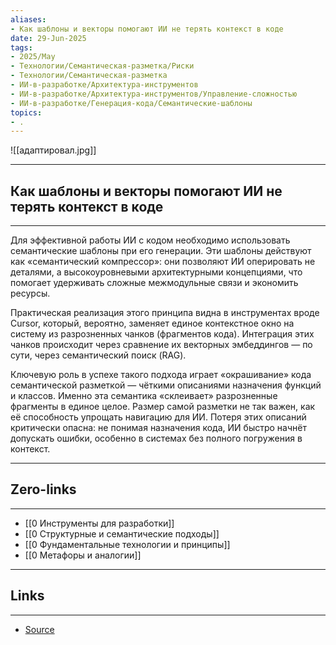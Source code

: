 ```yaml
---
aliases: 
- Как шаблоны и векторы помогают ИИ не терять контекст в коде 
date: 29-Jun-2025
tags:
- 2025/May
- Технологии/Семантическая-разметка/Риски
- Технологии/Семантическая-разметка
- ИИ-в-разработке/Архитектура-инструментов
- ИИ-в-разработке/Архитектура-инструментов/Управление-сложностью
- ИИ-в-разработке/Генерация-кода/Семантические-шаблоны
topics:
- .
---
```

![[адаптировал.jpg]]

-----
##  Как шаблоны и векторы помогают ИИ не терять контекст в коде 
-----
Для эффективной работы ИИ с кодом необходимо использовать семантические шаблоны при его генерации. Эти шаблоны действуют как «семантический компрессор»: они позволяют ИИ оперировать не деталями, а высокоуровневыми архитектурными концепциями, что помогает удерживать сложные межмодульные связи и экономить ресурсы.

Практическая реализация этого принципа видна в инструментах вроде Cursor, который, вероятно, заменяет единое контекстное окно на систему из разрозненных чанков (фрагментов кода). Интеграция этих чанков происходит через сравнение их векторных эмбеддингов — по сути, через семантический поиск (RAG).

Ключевую роль в успехе такого подхода играет «окрашивание» кода семантической разметкой — чёткими описаниями назначения функций и классов. Именно эта семантика «склеивает» разрозненные фрагменты в единое целое. Размер самой разметки не так важен, как её способность упрощать навигацию для ИИ. Потеря этих описаний критически опасна: не понимая назначения кода, ИИ быстро начнёт допускать ошибки, особенно в системах без полного погружения в контекст.

---
## Zero-links
---
- [[0 Инструменты для разработки]]
- [[0 Структурные и семантические подходы]]
- [[0 Фундаментальные технологии и принципы]]
- [[0 Метафоры и аналогии]]

---
## Links
---
- [Source](https://t.me/turboproject/1677)